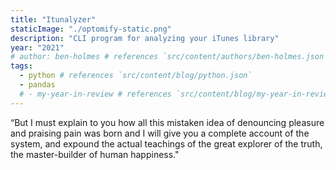```yaml
---
title: "Itunalyzer"
staticImage: "./optomify-static.png"
description: "CLI program for analyzing your iTunes library"
year: "2021"
# author: ben-holmes # references `src/content/authors/ben-holmes.json`
tags:
  - python # references `src/content/blog/python.json`
  - pandas
  # - my-year-in-review # references `src/content/blog/my-year-in-review.md`
---
```


“But I must explain to you how all this mistaken idea of denouncing pleasure and praising pain was born and I will give you a complete account of the system, and expound the actual teachings of the great explorer of the truth, the master-builder of human happiness."
